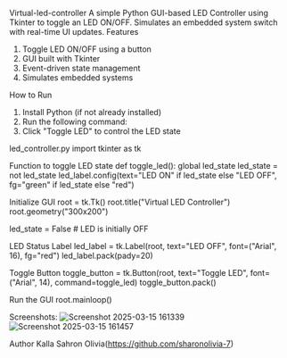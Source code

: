 Virtual-led-controller
A simple Python GUI-based LED Controller using Tkinter to toggle an LED ON/OFF. Simulates an embedded system switch with real-time UI updates.
Features  
1. Toggle LED ON/OFF using a button  
2. GUI built with Tkinter  
3. Event-driven state management  
4. Simulates embedded systems  

How to Run  
1. Install Python (if not already installed)  
2. Run the following command:
3. Click "Toggle LED" to control the LED state
   
led_controller.py
import tkinter as tk

Function to toggle LED state
def toggle_led():
    global led_state
    led_state = not led_state
    led_label.config(text="LED ON" if led_state else "LED OFF", fg="green" if led_state else "red")

Initialize GUI
root = tk.Tk()
root.title("Virtual LED Controller")
root.geometry("300x200")

led_state = False  # LED is initially OFF

LED Status Label
led_label = tk.Label(root, text="LED OFF", font=("Arial", 16), fg="red")
led_label.pack(pady=20)

Toggle Button
toggle_button = tk.Button(root, text="Toggle LED", font=("Arial", 14), command=toggle_led)
toggle_button.pack()

Run the GUI
root.mainloop()

Screenshots:
![Screenshot 2025-03-15 161339](https://github.com/user-attachments/assets/0ecd7813-57ff-467b-8857-61d2c50aad50)
![Screenshot 2025-03-15 161457](https://github.com/user-attachments/assets/27a0639d-e580-42a3-8937-5b920af9c009)

Author
Kalla Sahron Olivia(https://github.com/sharonolivia-7)
